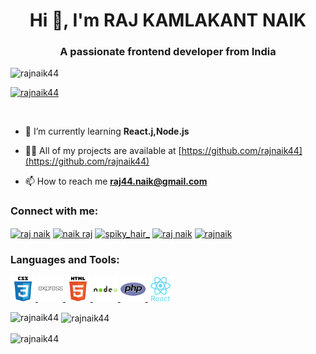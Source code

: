 <h1 align="center">Hi 👋, I'm RAJ KAMLAKANT NAIK</h1>
<h3 align="center">A passionate frontend developer from India</h3>

<p align="left"> <img src="https://komarev.com/ghpvc/?username=rajnaik44&label=Profile%20views&color=0e75b6&style=flat" alt="rajnaik44" /> </p>

<p align="left"> <a href="https://github.com/ryo-ma/github-profile-trophy"><img src="https://github-profile-trophy.vercel.app/?username=rajnaik44" alt="rajnaik44" /></a> </p>

<p align="left"> <a href="https://twitter.com/" target="blank"><img src="https://img.shields.io/twitter/follow/?logo=twitter&style=for-the-badge" alt="" /></a> </p>

- 🌱 I’m currently learning **React.j,Node.js**

- 👨‍💻 All of my projects are available at [https://github.com/rajnaik44](https://github.com/rajnaik44)

- 📫 How to reach me **raj44.naik@gmail.com**

<h3 align="left">Connect with me:</h3>
<p align="left">
<a href="https://linkedin.com/in/raj naik" target="blank"><img align="center" src="https://raw.githubusercontent.com/rahuldkjain/github-profile-readme-generator/master/src/images/icons/Social/linked-in-alt.svg" alt="raj naik" height="30" width="40" /></a>
<a href="https://fb.com/naik raj" target="blank"><img align="center" src="https://raw.githubusercontent.com/rahuldkjain/github-profile-readme-generator/master/src/images/icons/Social/facebook.svg" alt="naik raj" height="30" width="40" /></a>
<a href="https://instagram.com/spiky_hair_" target="blank"><img align="center" src="https://raw.githubusercontent.com/rahuldkjain/github-profile-readme-generator/master/src/images/icons/Social/instagram.svg" alt="spiky_hair_" height="30" width="40" /></a>
<a href="https://www.youtube.com/c/raj naik" target="blank"><img align="center" src="https://raw.githubusercontent.com/rahuldkjain/github-profile-readme-generator/master/src/images/icons/Social/youtube.svg" alt="raj naik" height="30" width="40" /></a>
<a href="https://www.leetcode.com/rajnaik" target="blank"><img align="center" src="https://raw.githubusercontent.com/rahuldkjain/github-profile-readme-generator/master/src/images/icons/Social/leet-code.svg" alt="rajnaik" height="30" width="40" /></a>
</p>

<h3 align="left">Languages and Tools:</h3>
<p align="left"> <a href="https://www.w3schools.com/css/" target="_blank" rel="noreferrer"> <img src="https://raw.githubusercontent.com/devicons/devicon/master/icons/css3/css3-original-wordmark.svg" alt="css3" width="40" height="40"/> </a> <a href="https://expressjs.com" target="_blank" rel="noreferrer"> <img src="https://raw.githubusercontent.com/devicons/devicon/master/icons/express/express-original-wordmark.svg" alt="express" width="40" height="40"/> </a> <a href="https://www.w3.org/html/" target="_blank" rel="noreferrer"> <img src="https://raw.githubusercontent.com/devicons/devicon/master/icons/html5/html5-original-wordmark.svg" alt="html5" width="40" height="40"/> </a> <a href="https://nodejs.org" target="_blank" rel="noreferrer"> <img src="https://raw.githubusercontent.com/devicons/devicon/master/icons/nodejs/nodejs-original-wordmark.svg" alt="nodejs" width="40" height="40"/> </a> <a href="https://www.php.net" target="_blank" rel="noreferrer"> <img src="https://raw.githubusercontent.com/devicons/devicon/master/icons/php/php-original.svg" alt="php" width="40" height="40"/> </a> <a href="https://reactjs.org/" target="_blank" rel="noreferrer"> <img src="https://raw.githubusercontent.com/devicons/devicon/master/icons/react/react-original-wordmark.svg" alt="react" width="40" height="40"/> </a> </p>

<p><img align="left" src="https://github-readme-stats.vercel.app/api/top-langs?username=rajnaik44&show_icons=true&locale=en&layout=compact" alt="rajnaik44" /></p>

<p>&nbsp;<img align="center" src="https://github-readme-stats.vercel.app/api?username=rajnaik44&show_icons=true&locale=en" alt="rajnaik44" /></p>

<p><img align="center" src="https://github-readme-streak-stats.herokuapp.com/?user=rajnaik44&" alt="rajnaik44" /></p>
